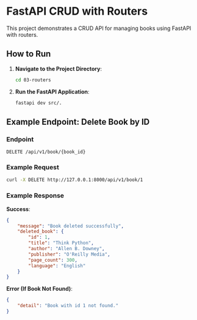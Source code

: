 # FastAPI CRUD with Routers

This project demonstrates a CRUD API for managing books using FastAPI with routers.

## How to Run

1. **Navigate to the Project Directory**:
   ```bash
   cd 03-routers
   ```

2. **Run the FastAPI Application**:
   ```bash
   fastapi dev src/.
   ```

## Example Endpoint: Delete Book by ID

### Endpoint
```http
DELETE /api/v1/book/{book_id}
```


### Example Request
```bash
curl -X DELETE http://127.0.0.1:8000/api/v1/book/1
```

### Example Response
**Success**:
```json
{
    "message": "Book deleted successfully",
    "deleted_book": {
        "id": 1,
        "title": "Think Python",
        "author": "Allen B. Downey",
        "publisher": "O'Reilly Media",
        "page_count": 300,
        "language": "English"
    }
}
```

**Error (If Book Not Found)**:
```json
{
    "detail": "Book with id 1 not found."
}
```
